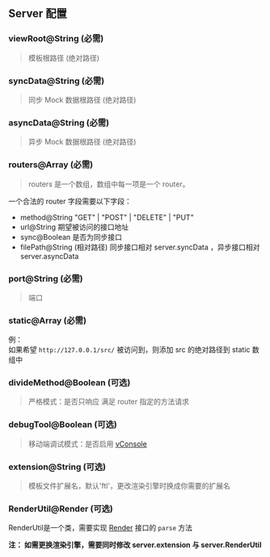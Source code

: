 ## Server 配置 

### viewRoot@String (必需) 
> 模板根路径 (绝对路径)

### syncData@String (必需) 
> 同步 Mock 数据根路径 (绝对路径)

### asyncData@String (必需) 
> 异步 Mock 数据根路径 (绝对路径)

### routers@Array<Router> (必需) 
> routers 是一个数组，数组中每一项是一个 router。    

一个合法的 router 字段需要以下字段：
- method@String "GET" | "POST" | "DELETE" | "PUT"
- url@String 期望被访问的接口地址
- sync@Boolean 是否为同步接口
- filePath@String (相对路径) 同步接口相对 server.syncData ，异步接口相对 server.asyncData

### port@String (必需)
> 端口

### static@Array<String> (必需)
例：  
如果希望 `http://127.0.0.1/src/` 被访问到，则添加 src 的绝对路径到 static 数组中

### divideMethod@Boolean (可选) 
> 严格模式：是否只响应 满足 router 指定的方法请求

### debugTool@Boolean (可选)
> 移动端调试模式：是否启用 [vConsole](https://github.com/vConsole)

### extension@String (可选) 
> 模板文件扩展名，默认'ftl'，更改渲染引擎时换成你需要的扩展名

### RenderUtil@Render (可选)
RenderUtil是一个类，需要实现 [Render](./TemplateRender.md) 接口的 `parse` 方法

**注： 如需更换渲染引擎，需要同时修改 server.extension 与 server.RenderUtil**